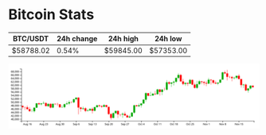 # Bitcoin Stats

BTC/USDT|24h change|24h high|24h low|
|---|---|---|---|
|$58788.02|0.54%|$59845.00|$57353.00|

<img src="./chart.svg">
